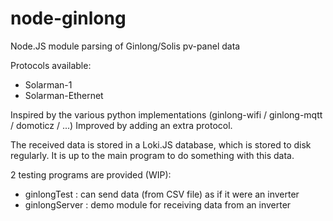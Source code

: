 # node-ginlong
Node.JS module parsing of Ginlong/Solis pv-panel data 

Protocols available:
* Solarman-1
* Solarman-Ethernet

Inspired by the various python implementations (ginlong-wifi / ginlong-mqtt / domoticz / ...)
Improved by adding an extra protocol.

The received data is stored in a Loki.JS database, which is stored to disk regularly.
It is up to the main program to do something with this data.

2 testing programs are provided (WIP):
* ginlongTest : can send data (from CSV file) as if it were an inverter
* ginlongServer : demo module for receiving data from an inverter
